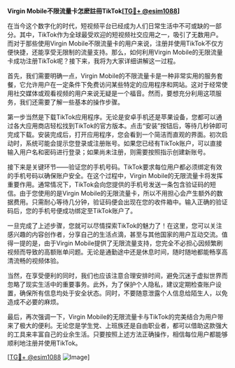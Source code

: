 **Virgin Mobile不限流量卡怎麽註冊TikTok[[TG💪+ @esim1088](https://t.me/s/esim1088)]**

在当今这个数字化的时代，短视频平台已经成为人们日常生活中不可或缺的一部分。其中，TikTok作为全球最受欢迎的短视频社交应用之一，吸引了无数用户。而对于那些使用Virgin Mobile不限流量卡的用户来说，注册并使用TikTok不仅方便快捷，还能享受无限制的流量支持。那么，如何利用Virgin Mobile的无限流量卡成功注册TikTok呢？接下来，我将为大家详细讲解这一过程。

首先，我们需要明确一点，Virgin Mobile的不限流量卡是一种非常实用的服务套餐，它允许用户在一定条件下免费访问某些特定的应用程序和网站。这对于经常使用社交媒体或观看视频的用户来说无疑是一个福音。然而，要想充分利用这项服务，我们还需要了解一些基本的操作步骤。

第一步当然是下载TikTok应用程序。无论是安卓手机还是苹果设备，您都可以通过各大应用商店轻松找到TikTok的官方版本。点击“安装”按钮后，等待几秒钟即可完成下载。安装完成后，打开应用程序，您会看到一个简洁而直观的界面。初次启动时，系统可能会提示您登录或注册账号。如果您已经有TikTok账户，可以直接输入用户名和密码进行登录；如果尚未注册，则需要按照指示创建新账号。

接下来是关键环节——验证您的手机号码。TikTok要求每位用户都必须绑定有效的手机号码以确保账户安全。在这个过程中，Virgin Mobile的无限流量卡将发挥重要作用。通常情况下，TikTok会向您提供的手机号发送一条包含验证码的短信。由于您使用的是Virgin Mobile的无限流量卡，所以不用担心会产生额外的数据费用。只需耐心等待几分钟，验证码便会出现在您的收件箱中。输入正确的验证码后，您的手机号便成功绑定至TikTok账户了。

一旦完成了上述步骤，您就可以尽情探索TikTok的魅力了！在这里，您可以关注感兴趣的内容创作者，分享自己的生活点滴，甚至与其他国家的用户互动交流。值得一提的是，由于Virgin Mobile提供了无限流量支持，您完全不必担心因频繁刷视频而导致的高额账单问题。无论是通勤途中还是休息时间，随时随地都能畅享高清流畅的视频体验。

当然，在享受便利的同时，我们也应该注意合理安排时间，避免沉迷于虚拟世界而忽略了现实生活中的重要事务。此外，为了保护个人隐私，建议定期检查账户设置，确保所有信息均处于安全状态。同时，不要随意泄露个人信息给陌生人，以免造成不必要的麻烦。

最后，再次强调一下，Virgin Mobile的无限流量卡与TikTok的完美结合为用户带来了极大的便利。无论您是学生党、上班族还是自由职业者，都可以借助这款强大的工具来丰富自己的业余生活。只要按照上述方法正确操作，相信每位用户都能够顺利地注册并使用TikTok。

[[TG💪+ @esim1088](https://t.me/s/esim1088) ![Image](https://i.postimg.cc/4NQfJmqS/Snipaste-2025-05-13-00-14-12.png)]